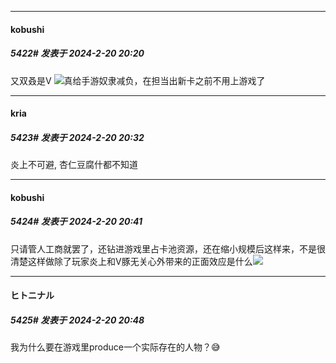 
*****

####  kobushi  
##### 5422#       发表于 2024-2-20 20:20

又双叒是V <img src="https://static.saraba1st.com/image/smiley/face2017/049.png" referrerpolicy="no-referrer">真给手游奴隶减负，在担当出新卡之前不用上游戏了


*****

####  kria  
##### 5423#       发表于 2024-2-20 20:32

炎上不可避, 杏仁豆腐什都不知道


*****

####  kobushi  
##### 5424#       发表于 2024-2-20 20:41

只请管人工商就罢了，还钻进游戏里占卡池资源，还在缩小规模后这样来，不是很清楚这样做除了玩家炎上和V豚无关心外带来的正面效应是什么<img src="https://static.saraba1st.com/image/smiley/face2017/049.png" referrerpolicy="no-referrer">


*****

####  ヒトニナル  
##### 5425#       发表于 2024-2-20 20:48

我为什么要在游戏里produce一个实际存在的人物？😅

